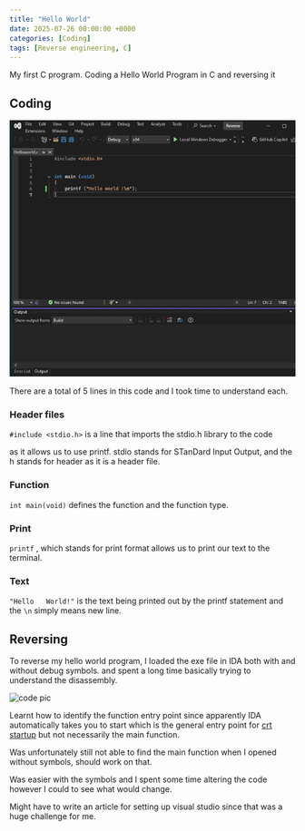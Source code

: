 ```yaml
---
title: "Hello World"
date: 2025-07-26 00:00:00 +0000
categories: [Coding]
tags: [Reverse engineering, C]
---
```


My first C program.
Coding a Hello World Program in C and reversing it


## Coding

![code pic](assets/img/blogposts/helloworld1.png)

There are a total of 5 lines in this code and I took time to understand each.

### Header files 

``` #include <stdio.h> ```
is a line that imports the stdio.h library to the code 

as it allows us to use printf. stdio stands for STanDard Input Output, and the h stands for header as it is a header file.

### Function 

``` int main(void) ``` defines the function and the function type.

### Print 

``` printf ``` , which stands for print format allows us to print our text to the terminal. 

### Text

``` "Hello   World!" ``` is the text being printed out by the printf statement and the ``` \n ``` simply means new line.

## Reversing

To reverse my hello world program, I loaded the exe file in IDA both with and without debug symbols. and spent a long time basically trying to understand the disassembly. 

![code pic](assets/img/blogposts/helloworld2.png)


Learnt how to identify the function entry point since apparently IDA automatically takes you to start which is the general entry point for [crt startup](https://stackoverflow.com/a/22935162) but not necessarily the main function.

Was unfortunately still not able to find the main function when I opened without symbols, should work on that.

Was easier with the symbols and I spent some time altering the code however I could to see what would change. 

Might have to write an article for setting up visual studio since that was a huge challenge for me.